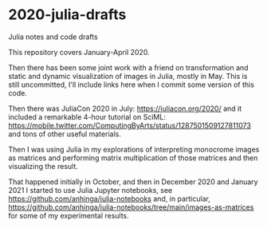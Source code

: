 # 2020-julia-drafts
Julia notes and code drafts

This repository covers January-April 2020.

Then there has been some joint work with a friend on transformation and static and dynamic visualization of images in Julia, mostly in May. This is still uncommitted, I'll include links here when I commit some version of this code.

Then there was JuliaCon 2020 in July: https://juliacon.org/2020/ and it included a remarkable 4-hour tutorial on SciML: https://mobile.twitter.com/ComputingByArts/status/1287501509127811073 and tons of other useful materials.

Then I was using Julia in my explorations of interpreting monocrome images as matrices and performing matrix multiplication of those matrices and then visualizing the result.

That happened initially in October, and then in December 2020 and January 2021 I started to use Julia Jupyter notebooks, see https://github.com/anhinga/julia-notebooks and, in particular, https://github.com/anhinga/julia-notebooks/tree/main/images-as-matrices for some of my experimental results.


